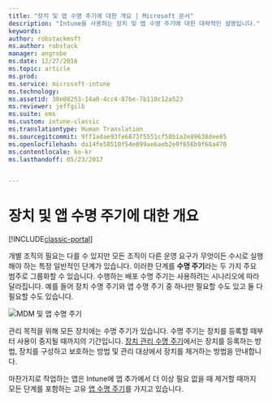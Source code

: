 ```yaml
---
title: "장치 및 앱 수명 주기에 대한 개요 | Microsoft 문서"
description: "Intune을 사용하는 장치 및 앱 수명 주기에 대한 대략적인 설명입니다."
keywords: 
author: robstackmsft
ms.author: robstack
manager: angrobe
ms.date: 12/27/2016
ms.topic: article
ms.prod: 
ms.service: microsoft-intune
ms.technology: 
ms.assetid: 38e08253-14a0-4cc4-87be-7b110c12a523
ms.reviewer: jeffgilb
ms.suite: ems
ms.custom: intune-classic
ms.translationtype: Human Translation
ms.sourcegitcommit: 9ff1adae93fe6873f5551cf58b1a2e89638dee85
ms.openlocfilehash: da14fe58510f54e099ae6aeb2e9f656b9f68a470
ms.contentlocale: ko-kr
ms.lasthandoff: 05/23/2017


---
```


# <a name="overview-of-device-and-app-lifecycles"></a>장치 및 앱 수명 주기에 대한 개요

[!INCLUDE[classic-portal](../includes/classic-portal.md)]

개별 조직의 필요는 다를 수 있지만 모든 조직이 다른 운영 요구가 무엇이든 수시로 실행해야 하는 특정 일반적인 단계가 있습니다. 이러한 단계를 **수명 주기**라는 두 가지 주요 범주로 그룹화할 수 있습니다. 수행하는 배포 수명 주기는 사용하려는 시나리오에 따라 달라집니다. 예를 들어 장치 수명 주기와 앱 수명 주기 중 하나만 필요할 수도 있고 둘 다 필요할 수도 있습니다.

![MDM 및 앱 수명 주기](./media/device-app-lifecycle.png "모바일 장치 및 앱 수명 주기")

관리 목적을 위해 모든 장치에는 수명 주기가 있습니다. 수명 주기는 장치를 등록할 때부터 사용이 중지될 때까지의 기간입니다. [장치 관리 수명 주기](overview-of-device-lifecycle-in-microsoft-intune.md)에서는 장치를 등록하는 방법, 장치를 구성하고 보호하는 방법 및 관리 대상에서 장치를 제거하는 방법을 안내합니다.

마찬가지로 작업하는 앱은 Intune에 앱 추가에서 더 이상 필요 없을 때 제거할 때까지 모든 단계를 포함하는 고유 [앱 수명 주기](overview-of-app-lifecycle-in-microsoft-intune.md)를 가지고 있습니다.

